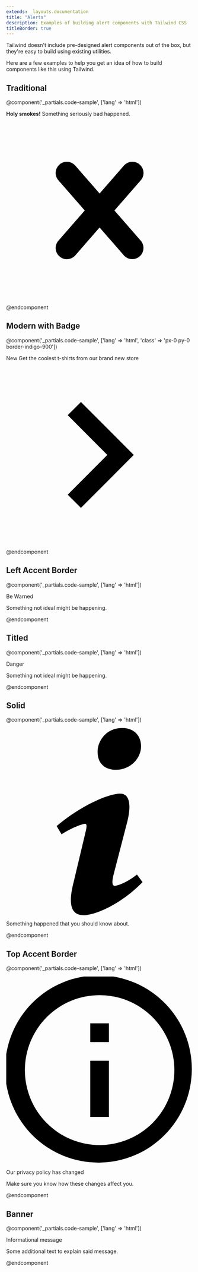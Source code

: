 ```yaml
---
extends: _layouts.documentation
title: "Alerts"
description: Examples of building alert components with Tailwind CSS
titleBorder: true
---
```


Tailwind doesn't include pre-designed alert components out of the box, but they're easy to build using existing utilities.

Here are a few examples to help you get an idea of how to build components like this using Tailwind.

## Traditional

@component('_partials.code-sample', ['lang' => 'html'])
<div class="bg-red-100 border border-red-400 text-red-700 px-4 py-3 rounded relative" role="alert">
  <strong class="font-bold">Holy smokes!</strong>
  <span class="block sm:inline">Something seriously bad happened.</span>
  <span class="absolute top-0 bottom-0 right-0 px-4 py-3">
    <svg class="fill-current h-6 w-6 text-red-500" role="button" xmlns="http://www.w3.org/2000/svg" viewBox="0 0 20 20"><title>Close</title><path d="M14.348 14.849a1.2 1.2 0 0 1-1.697 0L10 11.819l-2.651 3.029a1.2 1.2 0 1 1-1.697-1.697l2.758-3.15-2.759-3.152a1.2 1.2 0 1 1 1.697-1.697L10 8.183l2.651-3.031a1.2 1.2 0 1 1 1.697 1.697l-2.758 3.152 2.758 3.15a1.2 1.2 0 0 1 0 1.698z"/></svg>
  </span>
</div>
@endcomponent

## Modern with Badge

@component('_partials.code-sample', ['lang' => 'html', 'class' => 'px-0 py-0 border-indigo-900'])
<div class="bg-indigo-900 text-center py-4 lg:px-4">
  <div class="p-2 bg-indigo-800 items-center text-indigo-100 leading-none lg:rounded-full flex lg:inline-flex" role="alert">
    <span class="flex rounded-full bg-indigo-500 uppercase px-2 py-1 text-xs font-bold mr-3">New</span>
    <span class="font-semibold mr-2 text-left flex-auto">Get the coolest t-shirts from our brand new store</span>
    <svg class="fill-current opacity-75 h-4 w-4" xmlns="http://www.w3.org/2000/svg" viewBox="0 0 20 20"><path d="M12.95 10.707l.707-.707L8 4.343 6.586 5.757 10.828 10l-4.242 4.243L8 15.657l4.95-4.95z"/></svg>
  </div>
</div>
@endcomponent

## Left Accent Border

@component('_partials.code-sample', ['lang' => 'html'])
<div class="bg-orange-100 border-l-4 border-orange-500 text-orange-700 p-4" role="alert">
  <p class="font-bold">Be Warned</p>
  <p>Something not ideal might be happening.</p>
</div>
@endcomponent

## Titled

@component('_partials.code-sample', ['lang' => 'html'])
<div role="alert">
  <div class="bg-red-500 text-white font-bold rounded-t px-4 py-2">
    Danger
  </div>
  <div class="border border-t-0 border-red-400 rounded-b bg-red-100 px-4 py-3 text-red-700">
    <p>Something not ideal might be happening.</p>
  </div>
</div>
@endcomponent

## Solid

@component('_partials.code-sample', ['lang' => 'html'])
<div class="flex items-center bg-blue-500 text-white text-sm font-bold px-4 py-3" role="alert">
  <svg class="fill-current w-4 h-4 mr-2" xmlns="http://www.w3.org/2000/svg" viewBox="0 0 20 20"><path d="M12.432 0c1.34 0 2.01.912 2.01 1.957 0 1.305-1.164 2.512-2.679 2.512-1.269 0-2.009-.75-1.974-1.99C9.789 1.436 10.67 0 12.432 0zM8.309 20c-1.058 0-1.833-.652-1.093-3.524l1.214-5.092c.211-.814.246-1.141 0-1.141-.317 0-1.689.562-2.502 1.117l-.528-.88c2.572-2.186 5.531-3.467 6.801-3.467 1.057 0 1.233 1.273.705 3.23l-1.391 5.352c-.246.945-.141 1.271.106 1.271.317 0 1.357-.392 2.379-1.207l.6.814C12.098 19.02 9.365 20 8.309 20z"/></svg>
  <p>Something happened that you should know about.</p>
</div>
@endcomponent

## Top Accent Border

@component('_partials.code-sample', ['lang' => 'html'])
<div class="bg-teal-100 border-t-4 border-teal-500 rounded-b text-teal-900 px-4 py-3 shadow-md" role="alert">
  <div class="flex">
    <div class="py-1"><svg class="fill-current h-6 w-6 text-teal-500 mr-4" xmlns="http://www.w3.org/2000/svg" viewBox="0 0 20 20"><path d="M2.93 17.07A10 10 0 1 1 17.07 2.93 10 10 0 0 1 2.93 17.07zm12.73-1.41A8 8 0 1 0 4.34 4.34a8 8 0 0 0 11.32 11.32zM9 11V9h2v6H9v-4zm0-6h2v2H9V5z"/></svg></div>
    <div>
      <p class="font-bold">Our privacy policy has changed</p>
      <p class="text-sm">Make sure you know how these changes affect you.</p>
    </div>
  </div>
</div>
@endcomponent

## Banner

@component('_partials.code-sample', ['lang' => 'html'])
<div class="bg-blue-100 border-t border-b border-blue-500 text-blue-700 px-4 py-3" role="alert">
  <p class="font-bold">Informational message</p>
  <p class="text-sm">Some additional text to explain said message.</p>
</div>
@endcomponent

